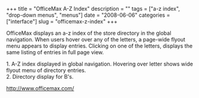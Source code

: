 +++
title = "OfficeMax A-Z Index"
description = ""
tags = ["a-z index", "drop-down menus", "menus"]
date = "2008-06-06"
categories = ["interface"]
slug = "officemax-z-index"
+++


<p>OfficeMax displays an a-z index of the store directory in the global navigation. When users hover over any of the letters, a page-wide flyout menu appears to display entries. Clicking on one of the letters, displays the same listing of entries in full page view.</p>
<div id="screens-full" class="clear"><div class="caption">1. A-Z index displayed in global navigation. Hovering over letter shows wide flyout menu of directory entries.</div><div class="fullimg clear"><a href="http://media.konigi.com/interface/officemax-az-index-1.png" class="group" rel="group" title="1. A-Z index displayed in global navigation. Hovering over letter shows wide flyout menu of director..."><img src="http://media.konigi.com/interface/officemax-az-index-1.png" alt="" class="img-responsive"></a></div></div><div id="screens-full" class="clear"><div class="caption">2. Directory display for B's.</div><div class="fullimg clear"><a href="http://media.konigi.com/interface/officemax-az-index-2.png" class="group" rel="group" title="2. Directory display for B's."><img src="http://media.konigi.com/interface/officemax-az-index-2.png" alt="" class="img-responsive"></a></div></div>        
<p><a href="http://www.officemax.com/">http://www.officemax.com/</a></p>

